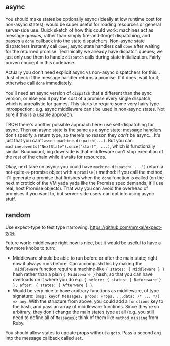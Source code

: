 ## async

You should make states be optionally async (ideally at low runtime cost for
non-async states); would be super useful for loading resources or general
server-side use. Quick sketch of how this could work: machines act as message
*queues*, rather than simply fire-and-forget dispatching, and passes a `done`
callback into the state dispatchers. Non-async state dispatchers instantly call
`done`; async state handlers call `done` after waiting for the returned
promise. Technically we already have dispatch queues; we just only use them to
handle `dispatch` calls during state initialization. Fairly proven concept in
this codebase.

Actually you don't need explicit async vs non-async dispatchers for this...
Just check if the message handler returns a promise. If it does, wait for it;
otherwise call `done` immediately.

You'll need an async version of `dispatch` that's different than the sync
version, or else you'll pay the cost of a promise every single dispatch, which
is unrealistic for games. This starts to require some very hairy type
introspection; e.g. async middleware can't be used in non-async states. Not
sure if this is a usable approach.

TBQH there's another possible approach here: use self-dispatching for async.
Then an async state is the same as a sync state: message handlers don't specify
a return type, so there's no reason they *can't* be async... It's just that you
can't `await machine.dispatch(...)`. But you can
`machine.events("NextState").once("start", ...)`, which is functionally
similar. Buuuuuuut, big downside is that middleware can't stop execution of the
rest of the chain while it waits for resources.

Okay, next take on async: you could have `machine.dispatch('...')` return a
not-quite-a-promise object with a `promise()` method: if you call the method,
it'll generate a promise that finishes when the `done` function is called (on
the next microtick of the VM yada yada like the Promise spec demands; it'll use
real, host Promise objects). That way you can avoid the overhead of promises if
you want to, but server-side users can opt into using async stuff.

## random

Use expect-type to test type narrowing: https://github.com/mmkal/expect-type

Future work: middleware right now is nice, but it would be useful to have a few
more knobs to turn:

* Middleware should be able to run before or after the main state; right now it
  always runs before. Can accomplish this by making the `.middleware` function
  require a machine-like `{ states: { Middleware } }` hash rather than a plain
  `{ Middleware }` hash, so that you can have overloads on it where you do e.g.
  `{ before: { states: { Beforeware } }, after: { states: { Afterware } }`.
* Would be very nice to have arbitrary functions as middleware, of type
  signature: `(msg: keyof Messages, props: Props, ...data: /* ... */) => any`.
  With the structure from above, you could add a `functions` key to the hash,
  and pass an array of middleware functions. Since they're so arbitrary, they
  don't change the main states type at all (e.g. you still need to define all
  of `Messages`); think of them like `method_missing` from Ruby.

You should allow states to update props without a `goto`. Pass a second arg
into the message callback called `set`.
